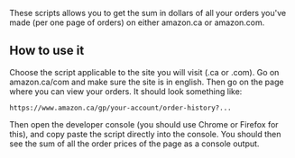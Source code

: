 These scripts allows you to get the sum in dollars of all your orders you've made (per one page of orders) on either amazon.ca or amazon.com.

## How to use it
Choose the script applicable to the site you will visit (.ca or .com). Go on amazon.ca/com and make sure the site is in english. Then go on the page where you can view your orders. It should look something like: 
 ```
 https://www.amazon.ca/gp/your-account/order-history?...
 ```
Then open the developer console (you should use Chrome or Firefox for this), and copy paste the script directly into the console.  You should then see the sum of all the order prices of the page as a console output.
